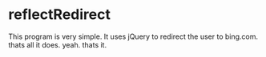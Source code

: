 # reflectRedirect
This program is very simple. It uses jQuery to redirect the user to bing.com. thats all it does. yeah. thats it.
